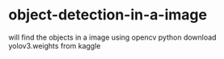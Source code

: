 # object-detection-in-a-image
will find the objects in a image using opencv python
download yolov3.weights from kaggle
